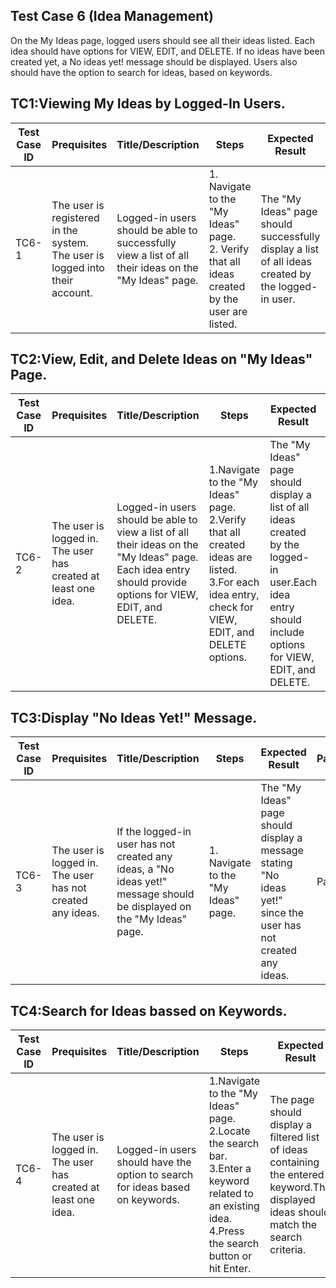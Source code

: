 ## Test Case 6 (Idea Management)
On the My Ideas page, logged users should see all their ideas listed. Each idea should have options for VIEW, EDIT,
and DELETE. If no ideas have been created yet, a No ideas yet! message should be displayed. Users also should have
the option to search for ideas, based on keywords.

## TC1:Viewing My Ideas by Logged-In Users.


| **Test Case ID** | **Prequisites** | **Title/Description** | **Steps** | **Expected Result** | **Pass/Fail** |
|------------------|-----------------|------------------------|-----------|----------------------|---------------|
| TC6-1           |The user is registered in the system.<br>The user is logged into their account.|Logged-in users should be able to successfully view a list of all their ideas on the "My Ideas" page. |1. Navigate to the "My Ideas" page.<br>2. Verify that all ideas created by the user are listed. |The "My Ideas" page should successfully display a list of all ideas created by the logged-in user.|Pass         |


## TC2:View, Edit, and Delete Ideas on "My Ideas" Page.


| **Test Case ID** | **Prequisites** | **Title/Description** | **Steps** | **Expected Result** | **Pass/Fail** |
|------------------|-----------------|------------------------|-----------|----------------------|---------------|
| TC6-2           |The user is logged in.<br>The user has created at least one idea.|Logged-in users should be able to view a list of all their ideas on the "My Ideas" page. Each idea entry should provide options for VIEW, EDIT, and DELETE. |1.Navigate to the "My Ideas" page.<br>2.Verify that all created ideas are listed.<br>3.For each idea entry, check for VIEW, EDIT, and DELETE options. |The "My Ideas" page should display a list of all ideas created by the logged-in user.Each idea entry should include options for VIEW, EDIT, and DELETE.|Pass         |


## TC3:Display "No Ideas Yet!" Message.


| **Test Case ID** | **Prequisites** | **Title/Description** | **Steps** | **Expected Result** | **Pass/Fail** |
|------------------|-----------------|------------------------|-----------|----------------------|---------------|
| TC6-3            |The user is logged in.<br>The user has not created any ideas.|If the logged-in user has not created any ideas, a "No ideas yet!" message should be displayed on the "My Ideas" page. |1. Navigate to the "My Ideas" page.|The "My Ideas" page should display a message stating "No ideas yet!" since the user has not created any ideas.|Pass         |

## TC4:Search for Ideas bassed on Keywords.


| **Test Case ID** | **Prequisites** | **Title/Description** | **Steps** | **Expected Result** | **Pass/Fail** |
|------------------|-----------------|------------------------|-----------|----------------------|---------------|
| TC6-4            |The user is logged in.<br>The user has created at least one idea.|Logged-in users should have the option to search for ideas based on keywords.|1.Navigate to the "My Ideas" page.<br>2.Locate the search bar.<br>3.Enter a keyword related to an existing idea.<br>4.Press the search button or hit Enter.|The page should display a filtered list of ideas containing the entered keyword.The displayed ideas should match the search criteria.|Pass         |

